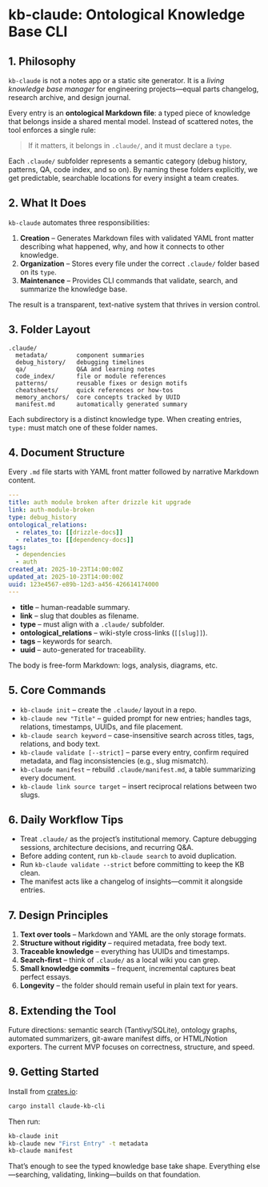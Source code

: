 # kb-claude: Ontological Knowledge Base CLI

## 1. Philosophy

`kb-claude` is not a notes app or a static site generator. It is a _living knowledge base manager_ for engineering projects—equal parts changelog, research archive, and design journal.

Every entry is an **ontological Markdown file**: a typed piece of knowledge that belongs inside a shared mental model. Instead of scattered notes, the tool enforces a single rule:

> If it matters, it belongs in `.claude/`, and it must declare a `type`.

Each `.claude/` subfolder represents a semantic category (debug history, patterns, QA, code index, and so on). By naming these folders explicitly, we get predictable, searchable locations for every insight a team creates.

## 2. What It Does

`kb-claude` automates three responsibilities:

1. **Creation** – Generates Markdown files with validated YAML front matter describing what happened, why, and how it connects to other knowledge.
2. **Organization** – Stores every file under the correct `.claude/` folder based on its `type`.
3. **Maintenance** – Provides CLI commands that validate, search, and summarize the knowledge base.

The result is a transparent, text-native system that thrives in version control.

## 3. Folder Layout

```
.claude/
  metadata/        component summaries
  debug_history/   debugging timelines
  qa/              Q&A and learning notes
  code_index/      file or module references
  patterns/        reusable fixes or design motifs
  cheatsheets/     quick references or how-tos
  memory_anchors/  core concepts tracked by UUID
  manifest.md      automatically generated summary
```

Each subdirectory is a distinct knowledge type. When creating entries, `type:` must match one of these folder names.

## 4. Document Structure

Every `.md` file starts with YAML front matter followed by narrative Markdown content.

```yaml
---
title: auth module broken after drizzle kit upgrade
link: auth-module-broken
type: debug_history
ontological_relations:
  - relates_to: [[drizzle-docs]]
  - relates_to: [[dependency-docs]]
tags:
  - dependencies
  - auth
created_at: 2025-10-23T14:00:00Z
updated_at: 2025-10-23T14:00:00Z
uuid: 123e4567-e89b-12d3-a456-426614174000
---
```

- **title** – human-readable summary.
- **link** – slug that doubles as filename.
- **type** – must align with a `.claude/` subfolder.
- **ontological_relations** – wiki-style cross-links (`[[slug]]`).
- **tags** – keywords for search.
- **uuid** – auto-generated for traceability.

The body is free-form Markdown: logs, analysis, diagrams, etc.

## 5. Core Commands

- `kb-claude init` – create the `.claude/` layout in a repo.
- `kb-claude new "Title"` – guided prompt for new entries; handles tags, relations, timestamps, UUIDs, and file placement.
- `kb-claude search keyword` – case-insensitive search across titles, tags, relations, and body text.
- `kb-claude validate [--strict]` – parse every entry, confirm required metadata, and flag inconsistencies (e.g., slug mismatch).
- `kb-claude manifest` – rebuild `.claude/manifest.md`, a table summarizing every document.
- `kb-claude link source target` – insert reciprocal relations between two slugs.

## 6. Daily Workflow Tips

- Treat `.claude/` as the project’s institutional memory. Capture debugging sessions, architecture decisions, and recurring Q&A.
- Before adding content, run `kb-claude search` to avoid duplication.
- Run `kb-claude validate --strict` before committing to keep the KB clean.
- The manifest acts like a changelog of insights—commit it alongside entries.

## 7. Design Principles

1. **Text over tools** – Markdown and YAML are the only storage formats.
2. **Structure without rigidity** – required metadata, free body text.
3. **Traceable knowledge** – everything has UUIDs and timestamps.
4. **Search-first** – think of `.claude/` as a local wiki you can grep.
5. **Small knowledge commits** – frequent, incremental captures beat perfect essays.
6. **Longevity** – the folder should remain useful in plain text for years.

## 8. Extending the Tool

Future directions: semantic search (Tantivy/SQLite), ontology graphs, automated summarizers, git-aware manifest diffs, or HTML/Notion exporters. The current MVP focuses on correctness, structure, and speed.

## 9. Getting Started

Install from [crates.io](https://crates.io/crates/claude-kb-cli):

```bash
cargo install claude-kb-cli
```

Then run:

```bash
kb-claude init
kb-claude new "First Entry" -t metadata
kb-claude manifest
```

That’s enough to see the typed knowledge base take shape. Everything else—searching, validating, linking—builds on that foundation.
